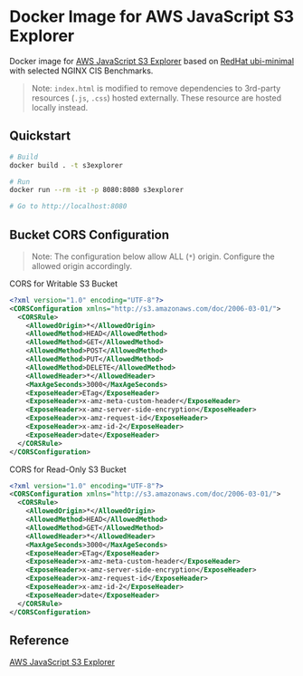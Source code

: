 # Docker Image for AWS JavaScript S3 Explorer

Docker image for [AWS JavaScript S3 Explorer](https://github.com/awslabs/aws-js-s3-explorer/tree/v2-alpha) based on [RedHat ubi-minimal](https://developers.redhat.com/products/rhel/ubi/) with selected NGINX CIS Benchmarks.

> Note: `index.html` is modified to remove dependencies to 3rd-party resources (`.js`, `.css`) hosted externally. These resource are hosted locally instead.

## Quickstart

```sh
# Build
docker build . -t s3explorer

# Run
docker run --rm -it -p 8080:8080 s3explorer

# Go to http://localhost:8080
```

## Bucket CORS Configuration

> Note: The configuration below allow ALL (`*`) origin. Configure the allowed origin accordingly.

CORS for Writable S3 Bucket

```xml
<?xml version="1.0" encoding="UTF-8"?>
<CORSConfiguration xmlns="http://s3.amazonaws.com/doc/2006-03-01/">
  <CORSRule>
    <AllowedOrigin>*</AllowedOrigin>
    <AllowedMethod>HEAD</AllowedMethod>
    <AllowedMethod>GET</AllowedMethod>
    <AllowedMethod>POST</AllowedMethod>
    <AllowedMethod>PUT</AllowedMethod>
    <AllowedMethod>DELETE</AllowedMethod>
    <AllowedHeader>*</AllowedHeader>
    <MaxAgeSeconds>3000</MaxAgeSeconds>
    <ExposeHeader>ETag</ExposeHeader>
    <ExposeHeader>x-amz-meta-custom-header</ExposeHeader>
    <ExposeHeader>x-amz-server-side-encryption</ExposeHeader>
    <ExposeHeader>x-amz-request-id</ExposeHeader>
    <ExposeHeader>x-amz-id-2</ExposeHeader>
    <ExposeHeader>date</ExposeHeader>
  </CORSRule>
</CORSConfiguration>
```

CORS for Read-Only S3 Bucket

```xml
<?xml version="1.0" encoding="UTF-8"?>
<CORSConfiguration xmlns="http://s3.amazonaws.com/doc/2006-03-01/">
  <CORSRule>
    <AllowedOrigin>*</AllowedOrigin>
    <AllowedMethod>HEAD</AllowedMethod>
    <AllowedMethod>GET</AllowedMethod>
    <AllowedHeader>*</AllowedHeader>
    <MaxAgeSeconds>3000</MaxAgeSeconds>
    <ExposeHeader>ETag</ExposeHeader>
    <ExposeHeader>x-amz-meta-custom-header</ExposeHeader>
    <ExposeHeader>x-amz-server-side-encryption</ExposeHeader>
    <ExposeHeader>x-amz-request-id</ExposeHeader>
    <ExposeHeader>x-amz-id-2</ExposeHeader>
    <ExposeHeader>date</ExposeHeader>
  </CORSRule>
</CORSConfiguration>
```

## Reference

[AWS JavaScript S3 Explorer](https://github.com/awslabs/aws-js-s3-explorer/tree/v2-alpha)
